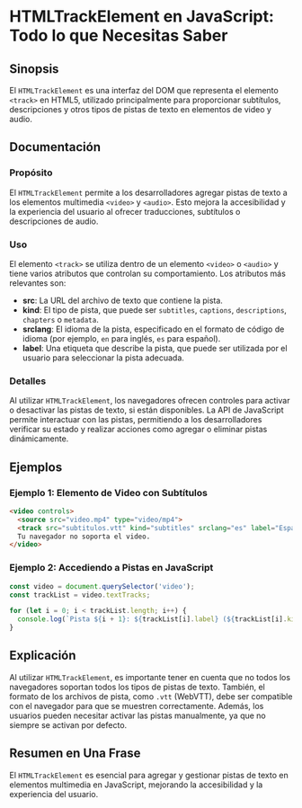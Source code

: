 <!--
Meta Description: # HTMLTrackElement en JavaScript: Todo lo que Necesitas Saber ## Sinopsis El `HTMLTrackElement` es una interfaz del DOM que representa el elemento `<t...
Meta Keywords: video, que, pistas, los, para
-->

# HTMLTrackElement en JavaScript: Todo lo que Necesitas Saber

## Sinopsis
El `HTMLTrackElement` es una interfaz del DOM que representa el elemento `<track>` en HTML5, utilizado principalmente para proporcionar subtítulos, descripciones y otros tipos de pistas de texto en elementos de video y audio.

## Documentación
### Propósito
El `HTMLTrackElement` permite a los desarrolladores agregar pistas de texto a los elementos multimedia `<video>` y `<audio>`. Esto mejora la accesibilidad y la experiencia del usuario al ofrecer traducciones, subtítulos o descripciones de audio.

### Uso
El elemento `<track>` se utiliza dentro de un elemento `<video>` o `<audio>` y tiene varios atributos que controlan su comportamiento. Los atributos más relevantes son:

- **src**: La URL del archivo de texto que contiene la pista.
- **kind**: El tipo de pista, que puede ser `subtitles`, `captions`, `descriptions`, `chapters` o `metadata`.
- **srclang**: El idioma de la pista, especificado en el formato de código de idioma (por ejemplo, `en` para inglés, `es` para español).
- **label**: Una etiqueta que describe la pista, que puede ser utilizada por el usuario para seleccionar la pista adecuada.

### Detalles
Al utilizar `HTMLTrackElement`, los navegadores ofrecen controles para activar o desactivar las pistas de texto, si están disponibles. La API de JavaScript permite interactuar con las pistas, permitiendo a los desarrolladores verificar su estado y realizar acciones como agregar o eliminar pistas dinámicamente.

## Ejemplos
### Ejemplo 1: Elemento de Video con Subtítulos
```html
<video controls>
  <source src="video.mp4" type="video/mp4">
  <track src="subtitulos.vtt" kind="subtitles" srclang="es" label="Español">
  Tu navegador no soporta el video.
</video>
```

### Ejemplo 2: Accediendo a Pistas en JavaScript
```javascript
const video = document.querySelector('video');
const trackList = video.textTracks;

for (let i = 0; i < trackList.length; i++) {
  console.log(`Pista ${i + 1}: ${trackList[i].label} (${trackList[i].kind})`);
}
```

## Explicación
Al utilizar `HTMLTrackElement`, es importante tener en cuenta que no todos los navegadores soportan todos los tipos de pistas de texto. También, el formato de los archivos de pista, como `.vtt` (WebVTT), debe ser compatible con el navegador para que se muestren correctamente. Además, los usuarios pueden necesitar activar las pistas manualmente, ya que no siempre se activan por defecto.

## Resumen en Una Frase
El `HTMLTrackElement` es esencial para agregar y gestionar pistas de texto en elementos multimedia en JavaScript, mejorando la accesibilidad y la experiencia del usuario.